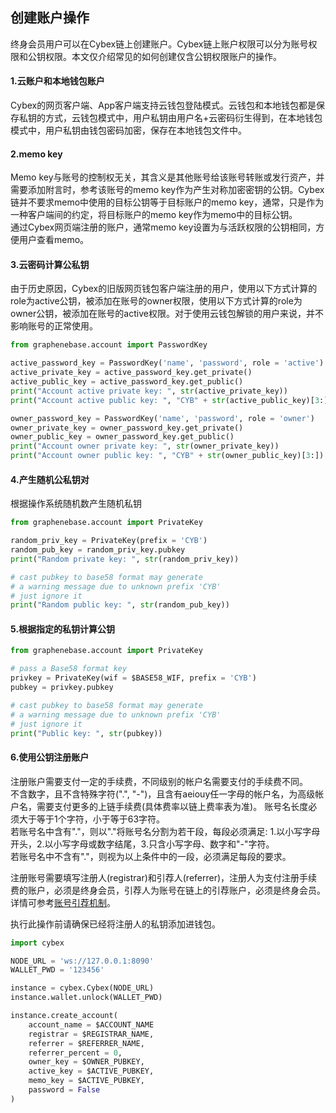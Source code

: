 ## 创建账户操作
终身会员用户可以在Cybex链上创建账户。Cybex链上账户权限可以分为账号权限和公钥权限。本文仅介绍常见的如何创建仅含公钥权限账户的操作。

#### 1.云账户和本地钱包账户
Cybex的网页客户端、App客户端支持云钱包登陆模式。云钱包和本地钱包都是保存私钥的方式，云钱包模式中，用户私钥由用户名+云密码衍生得到，在本地钱包模式中，用户私钥由钱包密码加密，保存在本地钱包文件中。  

#### 2.memo key
Memo key与账号的控制权无关，其含义是其他账号给该账号转账或发行资产，并需要添加附言时，参考该账号的memo key作为产生对称加密密钥的公钥。Cybex链并不要求memo中使用的目标公钥等于目标账户的memo key，通常，只是作为一种客户端间的约定，将目标账户的memo key作为memo中的目标公钥。  
通过Cybex网页端注册的账户，通常memo key设置为与活跃权限的公钥相同，方便用户查看memo。

#### 3.云密码计算公私钥
由于历史原因，Cybex的旧版网页钱包客户端注册的用户，使用以下方式计算的role为active公钥，被添加在账号的owner权限，使用以下方式计算的role为owner公钥，被添加在账号的active权限。对于使用云钱包解锁的用户来说，并不影响账号的正常使用。

```Python
from graphenebase.account import PasswordKey

active_password_key = PasswordKey('name', 'password', role = 'active')
active_private_key = active_password_key.get_private()
active_public_key = active_password_key.get_public()
print("Account active private key: ", str(active_private_key))
print("Account active public key: ", "CYB" + str(active_public_key)[3:])

owner_password_key = PasswordKey('name', 'password', role = 'owner')
owner_private_key = owner_password_key.get_private()
owner_public_key = owner_password_key.get_public()
print("Account owner private key: ", str(owner_private_key))
print("Account owner public key: ", "CYB" + str(owner_public_key)[3:])
```

#### 4.产生随机公私钥对
根据操作系统随机数产生随机私钥
```Python
from graphenebase.account import PrivateKey

random_priv_key = PrivateKey(prefix = 'CYB')
random_pub_key = random_priv_key.pubkey
print("Random private key: ", str(random_priv_key))

# cast pubkey to base58 format may generate
# a warning message due to unknown prefix 'CYB'
# just ignore it
print("Random public key: ", str(random_pub_key))
```

#### 5.根据指定的私钥计算公钥
```Python
from graphenebase.account import PrivateKey

# pass a Base58 format key
privkey = PrivateKey(wif = $BASE58_WIF, prefix = 'CYB')
pubkey = privkey.pubkey

# cast pubkey to base58 format may generate
# a warning message due to unknown prefix 'CYB'
# just ignore it
print("Public key: ", str(pubkey))
```

#### 6.使用公钥注册账户
注册账户需要支付一定的手续费，不同级别的帐户名需要支付的手续费不同。  
不含数字，且不含特殊字符(".", "-")，且含有aeiouy任一字母的帐户名，为高级帐户名，需要支付更多的上链手续费(具体费率以链上费率表为准)。
账号名长度必须大于等于1个字符，小于等于63字符。  
若账号名中含有"."，则以"."将账号名分割为若干段，每段必须满足: 1.以小写字母开头，2.以小写字母或数字结尾，3.只含小写字母、数字和"-"字符。  
若账号名中不含有"."，则视为以上条件中的一段，必须满足每段的要求。

注册账号需要填写注册人(registrar)和引荐人(referrer)，注册人为支付注册手续费的账户，必须是终身会员，引荐人为账号在链上的引荐账户，必须是终身会员。详情可参考[账号引荐机制](https://github.com/CybexDex/cybex-node-doc/wiki/%E4%BC%9A%E5%91%98%E7%AD%89%E7%BA%A7)。  

执行此操作前请确保已经将注册人的私钥添加进钱包。

```Python
import cybex

NODE_URL = 'ws://127.0.0.1:8090'
WALLET_PWD = '123456'

instance = cybex.Cybex(NODE_URL)
instance.wallet.unlock(WALLET_PWD)

instance.create_account(
    account_name = $ACCOUNT_NAME
    registrar = $REGISTRAR_NAME,
    referrer = $REFERRER_NAME,
    referrer_percent = 0,
    owner_key = $OWNER_PUBKEY,
    active_key = $ACTIVE_PUBKEY,
    memo_key = $ACTIVE_PUBKEY,
    password = False
)
```
